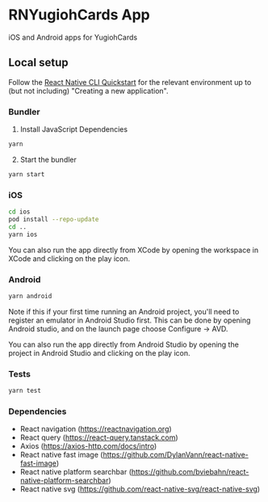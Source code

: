 # RNYugiohCards App

iOS and Android apps for YugiohCards

## Local setup

Follow the [React Native CLI Quickstart](https://reactnative.dev/docs/environment-setup) for the relevant environment up to (but not including) "Creating a new application".

### Bundler

1. Install JavaScript Dependencies

```sh
yarn
```

2. Start the bundler

```sh
yarn start
```

### iOS

```sh
cd ios
pod install --repo-update
cd ..
yarn ios
```

You can also run the app directly from XCode by opening the workspace in XCode and clicking on the play icon.

### Android

```sh
yarn android
```

Note if this if your first time running an Android project, you'll need to register an emulator in Android Studio first. This can be done by opening Android studio, and on the launch page choose Configure -> AVD.

You can also run the app directly from Android Studio by opening the project in Android Studio and clicking on the play icon.

### Tests
```sh
yarn test
```

### Dependencies

- React navigation (https://reactnavigation.org)
- React query (https://react-query.tanstack.com)
- Axios (https://axios-http.com/docs/intro)
- React native fast image (https://github.com/DylanVann/react-native-fast-image)
- React native platform searchbar (https://github.com/bviebahn/react-native-platform-searchbar)
- React native svg (https://github.com/react-native-svg/react-native-svg)